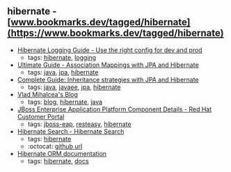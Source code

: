 hibernate - [www.bookmarks.dev/tagged/hibernate](https://www.bookmarks.dev/tagged/hibernate)
---
* [Hibernate Logging Guide - Use the right config for dev and prod](https://thoughts-on-java.org/hibernate-logging-guide/)
    * tags: [hibernate](../tagged/hibernate.md), [logging](../tagged/logging.md)
* [Ultimate Guide - Association Mappings with JPA and Hibernate](https://thoughts-on-java.org/ultimate-guide-association-mappings-jpa-hibernate/)
    * tags: [java](../tagged/java.md), [jpa](../tagged/jpa.md), [hibernate](../tagged/hibernate.md)
* [Complete Guide: Inheritance strategies with JPA and Hibernate](https://www.thoughts-on-java.org/complete-guide-inheritance-strategies-jpa-hibernate/)
    * tags: [java](../tagged/java.md), [javaee](../tagged/javaee.md), [jpa](../tagged/jpa.md), [hibernate](../tagged/hibernate.md)
* [Vlad Mihalcea's Blog ](https://vladmihalcea.com/)
    * tags: [blog](../tagged/blog.md), [hibernate](../tagged/hibernate.md), [java](../tagged/java.md)
* [JBoss Enterprise Application Platform Component Details - Red Hat Customer Portal](https://access.redhat.com/articles/112673)
    * tags: [jboss-eap](../tagged/jboss-eap.md), [resteasy](../tagged/resteasy.md), [hibernate](../tagged/hibernate.md)
* [Hibernate Search - Hibernate Search](http://hibernate.org/search/)
    * tags: [hibernate](../tagged/hibernate.md)
    * :octocat: [github url](https://github.com/hibernate/hibernate-search)
* [Hibernate ORM documentation]( http://hibernate.org/orm/documentation/)
    * tags: [hibernate](../tagged/hibernate.md), [docs](../tagged/docs.md)
